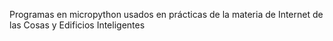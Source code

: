 Programas en micropython usados en prácticas de la materia de Internet de las Cosas y Edificios Inteligentes

